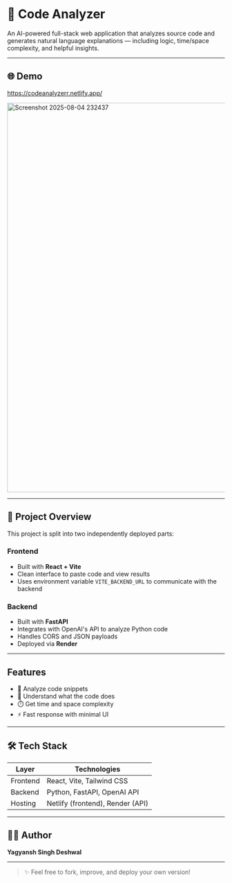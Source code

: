 # 🧠 Code Analyzer

An AI-powered full-stack web application that analyzes source code and generates natural language explanations — including logic, time/space complexity, and helpful insights.

---

## 🌐 Demo
https://codeanalyzerr.netlify.app/



<img width="1286" height="899" alt="Screenshot 2025-08-04 232437" src="https://github.com/user-attachments/assets/3db2f033-8d3d-44a0-b13a-564d8fe6f3d6" />

---

## 📁 Project Overview

This project is split into two independently deployed parts:

###  Frontend
- Built with **React + Vite**
- Clean interface to paste code and view results
- Uses environment variable `VITE_BACKEND_URL` to communicate with the backend

###  Backend
- Built with **FastAPI**
- Integrates with OpenAI's API to analyze Python code
- Handles CORS and JSON payloads
- Deployed via **Render**

---

##  Features

- 📌 Analyze code snippets
- 🧠 Understand what the code does
- ⏱️ Get time and space complexity
- ⚡ Fast response with minimal UI

---

## 🛠️ Tech Stack

| Layer     | Technologies                       |
|-----------|------------------------------------|
| Frontend  | React, Vite, Tailwind CSS          |
| Backend   | Python, FastAPI, OpenAI API        |
| Hosting   | Netlify (frontend), Render (API)   |

---


## 👨‍💻 Author

**Yagyansh Singh Deshwal**  


---

> ✨ Feel free to fork, improve, and deploy your own version!
